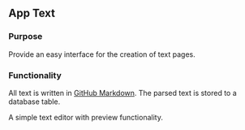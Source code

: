 ## App Text

### Purpose

Provide an easy interface for the creation of text pages.

### Functionality

All text is written in [GitHub Markdown](http://github.github.com/github-flavored-markdown/). The parsed text is stored to a database table.

A simple text editor with preview functionality.
